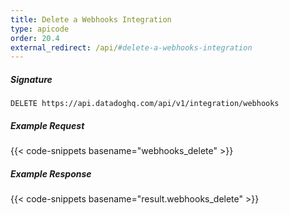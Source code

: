 ```yaml
---
title: Delete a Webhooks Integration
type: apicode
order: 20.4
external_redirect: /api/#delete-a-webhooks-integration
---
```


##### Signature

`DELETE https://api.datadoghq.com/api/v1/integration/webhooks`

##### Example Request
{{< code-snippets basename="webhooks_delete" >}}

##### Example Response
{{< code-snippets basename="result.webhooks_delete" >}}
